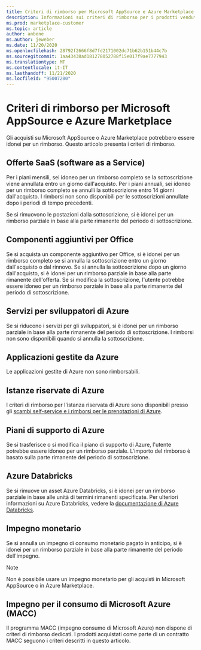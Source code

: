 ```yaml
---
title: Criteri di rimborso per Microsoft AppSource e Azure Marketplace
description: Informazioni sui criteri di rimborso per i prodotti venduti in Microsoft AppSource e in Azure Marketplace
ms.prod: marketplace-customer
ms.topic: article
author: anbene
ms.author: jeweber
ms.date: 11/20/2020
ms.openlocfilehash: 28792f2666f8d7fd2171002dc71b62b151b44c7b
ms.sourcegitcommit: 1aa43438ad181278052788f15e017f9ae7777943
ms.translationtype: MT
ms.contentlocale: it-IT
ms.lasthandoff: 11/21/2020
ms.locfileid: "95007280"
---
```

# <a name="refund-policies-for-microsoft-appsource-and-azure-marketplace"></a>Criteri di rimborso per Microsoft AppSource e Azure Marketplace

Gli acquisti su Microsoft AppSource o Azure Marketplace potrebbero essere idonei per un rimborso. Questo articolo presenta i criteri di rimborso.

## <a name="software-as-a-service-saas-offers"></a>Offerte SaaS (software as a Service)

Per i piani mensili, sei idoneo per un rimborso completo se la sottoscrizione viene annullata entro un giorno dall'acquisto. Per i piani annuali, sei idoneo per un rimborso completo se annulli la sottoscrizione entro 14 giorni dall'acquisto. I rimborsi non sono disponibili per le sottoscrizioni annullate dopo i periodi di tempo precedenti.

Se si rimuovono le postazioni dalla sottoscrizione, si è idonei per un rimborso parziale in base alla parte rimanente del periodo di sottoscrizione.

## <a name="office-add-ins"></a>Componenti aggiuntivi per Office

Se si acquista un componente aggiuntivo per Office, si è idonei per un rimborso completo se si annulla la sottoscrizione entro un giorno dall'acquisto o dal rinnovo.  Se si annulla la sottoscrizione dopo un giorno dall'acquisto, si è idonei per un rimborso parziale in base alla parte rimanente dell'offerta.  Se si modifica la sottoscrizione, l'utente potrebbe essere idoneo per un rimborso parziale in base alla parte rimanente del periodo di sottoscrizione.

## <a name="azure-developer-services"></a>Servizi per sviluppatori di Azure

Se si riducono i servizi per gli sviluppatori, si è idonei per un rimborso parziale in base alla parte rimanente del periodo di sottoscrizione. I rimborsi non sono disponibili quando si annulla la sottoscrizione.

## <a name="azure-managed-applications"></a>Applicazioni gestite da Azure

Le applicazioni gestite di Azure non sono rimborsabili.

## <a name="azure-reserved-instances"></a>Istanze riservate di Azure

I criteri di rimborso per l'istanza riservata di Azure sono disponibili presso gli [scambi self-service e i rimborsi per le prenotazioni di Azure](/azure/cost-management-billing/reservations/exchange-and-refund-azure-reservations).

## <a name="azure-support-plans"></a>Piani di supporto di Azure

Se si trasferisce o si modifica il piano di supporto di Azure, l'utente potrebbe essere idoneo per un rimborso parziale. L'importo del rimborso è basato sulla parte rimanente del periodo di sottoscrizione.

## <a name="azure-databricks"></a>Azure Databricks

Se si rimuove un asset Azure Databricks, si è idonei per un rimborso parziale in base alle unità di termini rimanenti specificate. Per ulteriori informazioni su Azure Databricks, vedere la [documentazione di Azure Databricks](/azure/databricks).

## <a name="monetary-commitment"></a>Impegno monetario

Se si annulla un impegno di consumo monetario pagato in anticipo, si è idonei per un rimborso parziale in base alla parte rimanente del periodo dell'impegno.

> [!NOTE]
> Non è possibile usare un impegno monetario per gli acquisti in Microsoft AppSource o in Azure Marketplace.

## <a name="microsoft-azure-consumption-commitment-macc"></a>Impegno per il consumo di Microsoft Azure (MACC)

Il programma MACC (impegno consumo di Microsoft Azure) non dispone di criteri di rimborso dedicati. I prodotti acquistati come parte di un contratto MACC seguono i criteri descritti in questo articolo.
